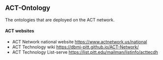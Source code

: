 ## ACT-Ontology
The ontologies that are deployed on the ACT network.

#### ACT websites
* ACT Network national website https://www.actnetwork.us/national
* ACT Technology wiki https://dbmi-pitt.github.io/ACT-Network/
* ACT Technology List-serve https://list.pitt.edu/mailman/listinfo/acttecdh
